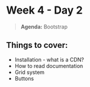 # Week 4 - Day 2

> **Agenda:** Bootstrap

## Things to cover:
* Installation - what is a CDN?
* How to read documentation
* Grid system
* Buttons

